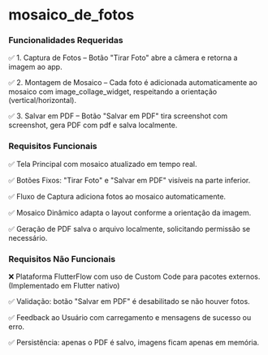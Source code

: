 # mosaico_de_fotos

### Funcionalidades Requeridas
✅ 1. Captura de Fotos – Botão "Tirar Foto" abre a câmera e retorna a imagem ao app.

✅ 2. Montagem de Mosaico – Cada foto é adicionada automaticamente ao mosaico com image_collage_widget, respeitando a orientação (vertical/horizontal).

✅ 3. Salvar em PDF – Botão "Salvar em PDF" tira screenshot com screenshot, gera PDF com pdf e salva localmente.

### Requisitos Funcionais
✅ Tela Principal com mosaico atualizado em tempo real.

✅ Botões Fixos: "Tirar Foto" e "Salvar em PDF" visíveis na parte inferior.

✅ Fluxo de Captura adiciona fotos ao mosaico automaticamente.

✅ Mosaico Dinâmico adapta o layout conforme a orientação da imagem.

✅ Geração de PDF salva o arquivo localmente, solicitando permissão se necessário.

### Requisitos Não Funcionais
❌ Plataforma FlutterFlow com uso de Custom Code para pacotes externos. (Implementado em Flutter nativo)

✅ Validação: botão "Salvar em PDF" é desabilitado se não houver fotos.

✅ Feedback ao Usuário com carregamento e mensagens de sucesso ou erro.

✅ Persistência: apenas o PDF é salvo, imagens ficam apenas em memória.